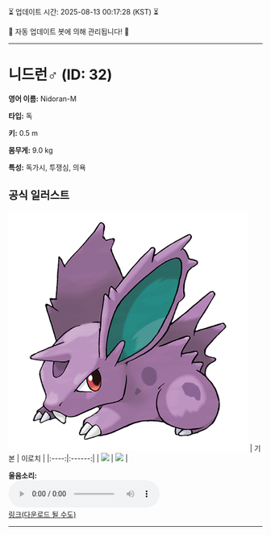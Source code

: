 
⏳ 업데이트 시간: 2025-08-13 00:17:28 (KST) ⏳

🤖 자동 업데이트 봇에 의해 관리됩니다! 🤖

---

# 니드런♂ (ID: 32)
**영어 이름:** Nidoran-M

**타입:** 독

**키:** 0.5 m

**몸무게:** 9.0 kg

**특성:** 독가시, 투쟁심, 의욕

## 공식 일러스트
![](https://raw.githubusercontent.com/PokeAPI/sprites/master/sprites/pokemon/other/official-artwork/32.png)
| 기본 | 이로치 |
|:----:|:------:|
| <img src="https://raw.githubusercontent.com/PokeAPI/sprites/master/sprites/pokemon/32.png" width="200"> | <img src="https://raw.githubusercontent.com/PokeAPI/sprites/master/sprites/pokemon/shiny/32.png" width="200"> |

**울음소리:**<br><audio controls src="https://raw.githubusercontent.com/PokeAPI/cries/main/cries/pokemon/latest/32.ogg"></audio><br> [링크(다운로드 될 수도)](https://raw.githubusercontent.com/PokeAPI/cries/main/cries/pokemon/latest/32.ogg)


---
